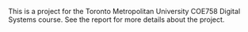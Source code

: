 This is a project for the Toronto Metropolitan University COE758 Digital Systems course. See the report for more details about the project.

